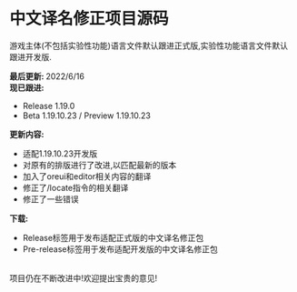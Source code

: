 # 中文译名修正项目源码

游戏主体(不包括实验性功能)语言文件默认跟进正式版,实验性功能语言文件默认跟进开发版.

<b>最后更新: </b>2022/6/16<br>
<b>现已跟进:</b>
- Release 1.19.0
- Beta 1.19.10.23 / Preview 1.19.10.23

<b>更新内容:</b>

- 适配1.19.10.23开发版
- 对原有的排版进行了改进,以匹配最新的版本
- 加入了oreui和editor相关内容的翻译
- 修正了/locate指令的相关翻译
- 修正了一些错误

<b>下载:</b>
- Release标签用于发布适配正式版的中文译名修正包
- Pre-release标签用于发布适配开发版的中文译名修正包

<br>
项目仍在不断改进中!欢迎提出宝贵的意见!
